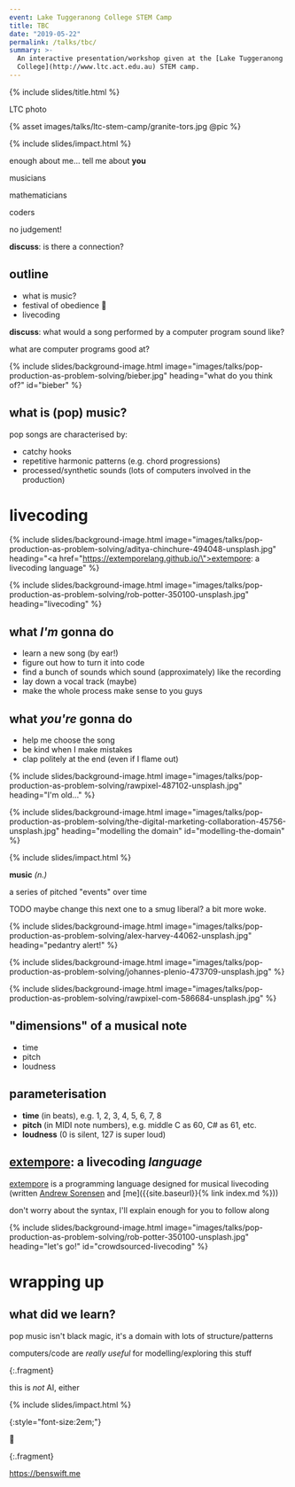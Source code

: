 ```yaml
---
event: Lake Tuggeranong College STEM Camp
title: TBC
date: "2019-05-22"
permalink: /talks/tbc/
summary: >-
  An interactive presentation/workshop given at the [Lake Tuggeranong
  College](http://www.ltc.act.edu.au) STEM camp.
---
```


{% include slides/title.html %}

LTC photo

{% asset images/talks/ltc-stem-camp/granite-tors.jpg @pic %}

{% include slides/impact.html %}

enough about me... tell me about **you**

musicians

mathematicians

coders

no judgement!

**discuss**: is there a connection?

## outline

- what is music?
- festival of obedience 🤔
- livecoding

**discuss**: what would a song performed by a computer program sound like?

what are computer programs good at?

{% include slides/background-image.html
		   image="images/talks/pop-production-as-problem-solving/bieber.jpg"
		   heading="what do you think of?"
		   id="bieber" %}

## what is (pop) music?

pop songs are characterised by:

- catchy hooks
- repetitive harmonic patterns (e.g. chord progressions)
- processed/synthetic sounds (lots of computers involved in the production)

# livecoding

{% include slides/background-image.html
		   image="images/talks/pop-production-as-problem-solving/aditya-chinchure-494048-unsplash.jpg"
		   heading="<a href=\"https://extemporelang.github.io/\">extempore</a>: a
		   livecoding language" %}

{% include slides/background-image.html
		   image="images/talks/pop-production-as-problem-solving/rob-potter-350100-unsplash.jpg"
		   heading="livecoding"  %}

## what _I'm_ gonna do

- learn a new song (by ear!)
- figure out how to turn it into code
- find a bunch of sounds which sound (approximately) like the recording
- lay down a vocal track (maybe)
- make the whole process make sense to you guys

## what _you're_ gonna do

- help me choose the song
- be kind when I make mistakes
- clap politely at the end (even if I flame out)

{% include slides/background-image.html image="images/talks/pop-production-as-problem-solving/rawpixel-487102-unsplash.jpg" heading="I'm old..." %}

{% include slides/background-image.html image="images/talks/pop-production-as-problem-solving/the-digital-marketing-collaboration-45756-unsplash.jpg" heading="modelling the domain" id="modelling-the-domain" %}

{% include slides/impact.html %}

**music** _(n.)_

a series of pitched "events" over time

TODO maybe change this next one to a smug liberal? a bit more woke.

{% include slides/background-image.html
		   image="images/talks/pop-production-as-problem-solving/alex-harvey-44062-unsplash.jpg"
		   heading="pedantry alert!" %}

{% include slides/background-image.html
		   image="images/talks/pop-production-as-problem-solving/johannes-plenio-473709-unsplash.jpg" %}

{% include slides/background-image.html
		   image="images/talks/pop-production-as-problem-solving/rawpixel-com-586684-unsplash.jpg" %}

## "dimensions" of a musical note

- time
- pitch
- loudness

## parameterisation

- **time** (in beats), e.g. 1, 2, 3, 4, 5, 6, 7, 8
- **pitch** (in MIDI note numbers), e.g. middle C as 60, C# as 61, etc.
- **loudness** (0 is silent, 127 is super loud)

## [extempore](https://extemporelang.github.io/): a livecoding _language_

[extempore](https://extemporelang.github.io/) is a programming language designed
for musical livecoding (written [Andrew Sorensen](https://twitter.com/digego)
and [me]({{site.baseurl}}{% link index.md %}))

don't worry about the syntax, I'll explain enough for you to follow along

{% include slides/background-image.html
		   image="images/talks/pop-production-as-problem-solving/rob-potter-350100-unsplash.jpg"
		   heading="let's go!"
		   id="crowdsourced-livecoding" %}

# wrapping up

## what did we learn?

pop music isn't black magic, it's a domain with lots of structure/patterns

computers/code are _really useful_ for modelling/exploring this stuff

{:.fragment}

this is _not_ AI, either

{% include slides/impact.html %}

{:style="font-size:2em;"}

🤔

{:.fragment}

<https://benswift.me>
